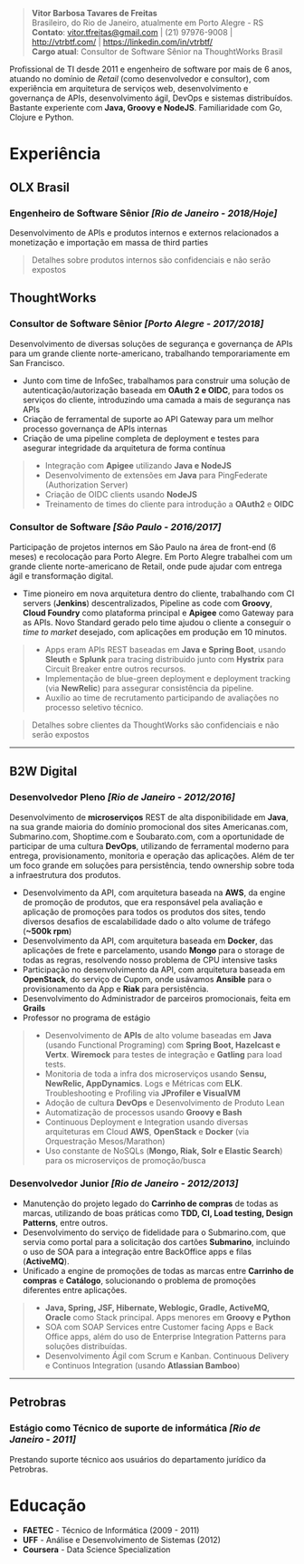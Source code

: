 > __Vitor Barbosa Tavares de Freitas__  
Brasileiro, do Rio de Janeiro, atualmente em Porto Alegre - RS  
__Contato__: vitor.tfreitas@gmail.com | (21) 97976-9008 | http://vtrbtf.com/ | https://linkedin.com/in/vtrbtf/  
__Cargo atual__: Consultor de Software Sênior na ThoughtWorks Brasil

Profissional de TI desde 2011 e engenheiro de software por mais de 6 anos, atuando no domínio de _Retail_ (como desenvolvedor e consultor), com experiência em arquitetura de serviços web, desenvolvimento e governança de APIs, desenvolvimento ágil, DevOps e sistemas distribuídos. Bastante experiente com __Java, Groovy e NodeJS__. Familiaridade com Go, Clojure e Python. 

# Experiência

## OLX Brasil
### Engenheiro de Software Sênior _[Rio de Janeiro - 2018/Hoje]_
Desenvolvimento de APIs e produtos internos e externos relacionados a monetização e importação em massa de third parties
> Detalhes sobre produtos internos são confidenciais e não serão expostos

## ThoughtWorks
### Consultor de Software Sênior _[Porto Alegre - 2017/2018]_
Desenvolvimento de diversas soluções de segurança e governança de APIs para um grande cliente norte-americano, trabalhando temporariamente em San Francisco. 

- Junto com time de InfoSec, trabalhamos para construir uma solução de autenticação/autorização baseada em  __OAuth 2 e OIDC__, para todos os serviços do cliente, introduzindo uma camada a mais de segurança nas APIs
- Criação de ferramental de suporte ao API Gateway para um melhor processo governança de APIs internas  
- Criação de uma pipeline completa de deployment e testes para asegurar integridade da arquitetura de forma contínua

> - Integração com __Apigee__ utilizando __Java e NodeJS__  
> - Desenvolvimento de extensões em __Java__ para PingFederate (Authorization Server)
> - Criação de OIDC clients usando __NodeJS__ 
> - Treinamento de times do cliente para introdução a __OAuth2__ e __OIDC__ 


### Consultor de Software _[São Paulo - 2016/2017]_
Participação de projetos internos em São Paulo na área de front-end (6 meses) e recolocação para Porto Alegre. Em Porto Alegre trabalhei com um grande cliente norte-americano de Retail, onde pude ajudar com entrega ágil e transformação digital. 

- Time pioneiro em nova arquitetura dentro do cliente, trabalhando com CI servers (__Jenkins__) descentralizados, Pipeline as code com __Groovy__, __Cloud Foundry__ como plataforma principal e __Apigee__ como Gateway para as APIs. Novo Standard gerado pelo time ajudou o cliente a conseguir o _time to market_ desejado, com aplicações em produção em 10 minutos.   

> - Apps eram APIs REST baseadas em __Java e Spring Boot__, usando __Sleuth__ e __Splunk__ para tracing distribuido junto com __Hystrix__ para Circuit Breaker entre outros recursos.  
> - Implementação de blue-green deployment e deployment tracking (via __NewRelic__) para assegurar consistência da pipeline. 
> - Auxílio ao time de recrutamento participando de avaliações no processo seletivo técnico.


> Detalhes sobre clientes da ThoughtWorks são confidenciais e não serão expostos
--------

## B2W Digital
### Desenvolvedor Pleno  _[Rio de Janeiro - 2012/2016]_

Desenvolvimento de  __microserviços__ REST de alta disponibilidade em __Java__, na sua grande maioria do domínio promocional dos sites Americanas.com, Submarino.com, Shoptime.com e Soubarato.com, com a oportunidade de participar de uma cultura __DevOps__, utilizando de ferramental moderno para entrega, provisionamento, monitoria e operação das aplicações. Além de ter um foco grande em soluções para persistência, tendo ownership sobre toda a infraestrutura dos produtos.

- Desenvolvimento da API, com arquitetura baseada na __AWS__, da engine de promoção de produtos, que era responsável pela avaliação e aplicação de promoções para todos os produtos dos sites, tendo diversos desafios de escalabilidade dado o alto volume de tráfego (__~500k rpm__)    
- Desenvolvimento da API, com arquitetura baseada em __Docker__, das aplicações de frete e parcelamento, usando __Mongo__ para o storage de todas as regras, resolvendo nosso problema de CPU intensive tasks
- Participação no desenvolvimento da API, com arquitetura baseada em __OpenStack__, do serviço de Cupom, onde usávamos __Ansible__ para o provisionamento da App e __Riak__ para persistência. 
- Desenvolvimento do Administrador de parceiros promocionais, feita em __Grails__
- Professor no programa de estágio 

> - Desenvolvimento de __APIs__ de alto volume baseadas em __Java__ (usando Functional Programing) com __Spring Boot, Hazelcast e Vertx__. __Wiremock__ para testes de integração e __Gatling__ para load tests.    
> - Monitoria de toda a infra dos microserviços usando __Sensu, NewRelic, AppDynamics__. Logs e Métricas com __ELK__. Troubleshooting e Profiling via __JProfiler e VisualVM__    
> - Adoção de cultura __DevOps__ e Desenvolvimento de Produto Lean   
> - Automatização de processos usando __Groovy e Bash__
> - Continuous Deployment e Integration usando diversas arquiteturas em Cloud __AWS__, __OpenStack__ e __Docker__ (via Orquestração Mesos/Marathon)  
> - Uso constante de NoSQLs (__Mongo, Riak, Solr e Elastic Search__) para os microserviços de promoção/busca  

### Desenvolvedor Junior _[Rio de Janeiro - 2012/2013]_
 
- Manutenção do projeto legado do __Carrinho de compras__ de todas as marcas, utilizando de boas práticas como __TDD, CI, Load testing, Design Patterns__, entre outros.  
- Desenvolvimento do serviço de fidelidade para o Submarino.com, que servia como portal para a solicitação dos cartões __Submarino__, incluindo o uso de SOA para a integração entre BackOffice apps e filas (__ActiveMQ__).
- Unificado a engine de promoções de todas as marcas entre __Carrinho de compras__ e __Catálogo__, solucionando o problema de promoções diferentes entre aplicações. 

> - __Java, Spring, JSF, Hibernate, Weblogic, Gradle, ActiveMQ, Oracle__ como Stack principal. Apps menores em __Groovy e Python__  
> - SOA com SOAP Services entre Customer facing Apps e Back Office apps, além do uso de Enterprise Integration Patterns para soluções distribuídas.  
> - Desenvolvimento Ágil com Scrum e Kanban. Continuous Delivery e Continuos Integration (usando __Atlassian Bamboo__)

--------

## Petrobras
### Estágio como Técnico de suporte de informática _[Rio de Janeiro - 2011]_ 
Prestando suporte técnico aos usuários do departamento jurídico da Petrobras.

# Educação
- __FAETEC__ -  Técnico de Informática (2009 - 2011)
- __UFF__ -  Análise e Desenvolvimento de Sistemas (2012)
- __Coursera__ - Data Science Specialization
  
